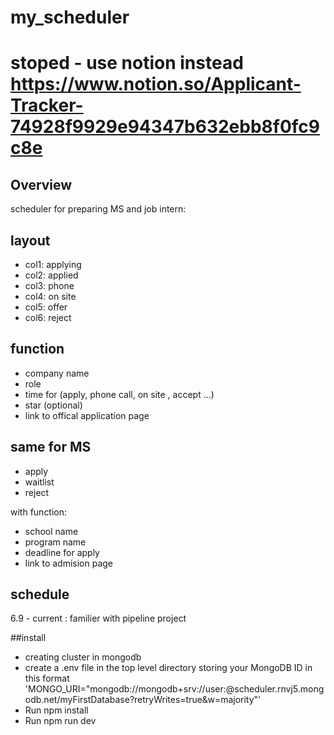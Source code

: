 # my_scheduler
# stoped - use notion instead https://www.notion.so/Applicant-Tracker-74928f9929e94347b632ebb8f0fc9c8e
## Overview

scheduler for preparing MS and job intern:

## layout
- col1: applying
- col2: applied
- col3: phone
- col4: on site
- col5: offer
- col6: reject

## function
- company name
- role
- time for (apply, phone call, on site , accept ...)
- star (optional)
- link to offical application page

## same for MS
- apply
- waitlist
- reject

with function:
- school name
- program name
- deadline for apply
- link to admision page

## schedule
6.9 - current : familier with pipeline project

##install
- creating cluster in mongodb
- create a .env file in the top level directory storing your MongoDB ID in this format 'MONGO_URI="mongodb://mongodb+srv://user:<password>@scheduler.rnvj5.mongodb.net/myFirstDatabase?retryWrites=true&w=majority"'
- Run npm install
- Run npm run dev
